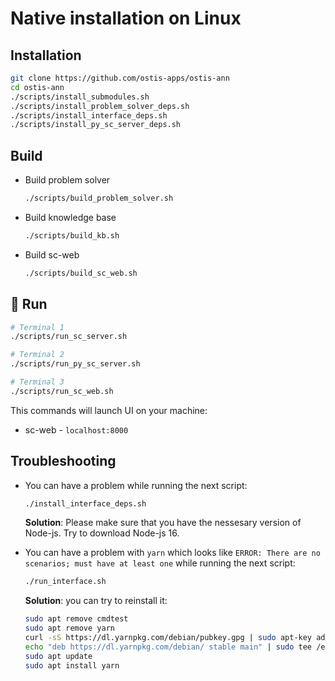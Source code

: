 # Native installation on Linux

## Installation

```sh
git clone https://github.com/ostis-apps/ostis-ann
cd ostis-ann
./scripts/install_submodules.sh
./scripts/install_problem_solver_deps.sh
./scripts/install_interface_deps.sh
./scripts/install_py_sc_server_deps.sh
```

## Build

- Build problem solver

  ```sh
  ./scripts/build_problem_solver.sh
  ```

- Build knowledge base

  ```sh
  ./scripts/build_kb.sh
  ```

- Build sc-web

  ```sh
  ./scripts/build_sc_web.sh
  ```

## 🚀 Run

  ```sh
  # Terminal 1
  ./scripts/run_sc_server.sh

  # Terminal 2
  ./scripts/run_py_sc_server.sh
  
  # Terminal 3
  ./scripts/run_sc_web.sh
  ```

  This commands will launch UI on your machine:

- sc-web - `localhost:8000`

## Troubleshooting

- You can have a problem while running the next script:

  ```sh
  ./install_interface_deps.sh
  ```
  
  **Solution**: Please make sure that you have the nessesary version of Node-js. Try to download Node-js 16.

- You can have a problem with `yarn` which looks like `ERROR: There are no scenarios; must have at least one` while running the next script:

  ```sh
  ./run_interface.sh
  ```

  **Solution**: you can try to reinstall it:

    ```sh
    sudo apt remove cmdtest
    sudo apt remove yarn
    curl -sS https://dl.yarnpkg.com/debian/pubkey.gpg | sudo apt-key add -
    echo "deb https://dl.yarnpkg.com/debian/ stable main" | sudo tee /etc/apt/sources.list.d/yarn.list
    sudo apt update
    sudo apt install yarn
    ```
